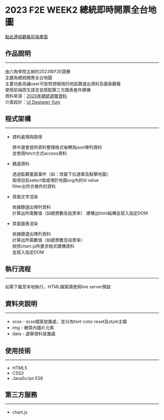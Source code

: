 # 2023 F2E WEEK2 總統即時開票全台地圖


<a href="https://nainaikuo.github.io/2023_F2E_WEEK2/" target="_blank">點此連結觀看前端畫面</a>
<h2 style="padding-bottom:16px;border-bottom: 1px solid #000;">作品說明</h2> 
      <p>由六角學院主辦的2023年F2E競賽<br>
        主題為總統開票全台地圖<br>
            主要功能為讓user可依照想檢視的地區篩選出資料及圖表觀看<br>
           使用前端原生語言並搭配第三方圖表套件建構<br> 
        資料來源：<a href="https://db.cec.gov.tw/ElecTable/Election/ElecTickets?dataType=tickets&typeId=ELC&subjectId=P0&legisId=00&themeId=1f7d9f4f6bfe06fdaf4db7df2ed4d60c&dataLevel=N&prvCode=00&cityCode=000&areaCode=00&deptCode=000&liCode=0000">2020年總統選舉資料</a><br>
            介面設計：<a href="https://www.figma.com/file/Caoi6yMxwbeKMneS5tsCt6/2020%E7%B8%BD%E7%B5%B1%E9%81%B8%E8%88%89%E5%8D%B3%E6%99%82%E9%96%8B%E7%A5%A8%E5%9C%B0%E5%9C%96?type=design&node-id=66-3043&mode=design">UI Designer Yuni</a>
      </p>
      <h2 style="padding-bottom:16px;border-bottom: 1px solid #000;">程式架構</h2> 
      <ul>
      <li>資料處理與取得
      <p>
            將中選會提供資料整理格式後轉為json陣列資料<br>
            並使用fetch方式access資料
      </p>
      </li>
            <li>篩選資料
      <p>
            透過監聽畫面事件（如：改變下拉選單及點擊地圖）<br>
            取得目前select值或埋於地圖svg內的id value<br>
            filter出符合條件的資料
      </p>
      </li>
            <li>頁面文字渲染
      <p>
            依據篩選出陣列資料<br>
            計算出所需數值（如總票數及投票率）
            建構出html結構並寫入指定DOM<br>
      </p>
      </li>
            <li>頁面圖表渲染
      <p>
            依據篩選出陣列資料<br>
            計算出所需數值（如總票數及投票率）<br>
            依照chart.js所要求格式建構資料<br>
            並寫入指定DOM
      </p>
      </li>
      </ul>
      <h2 style="padding-bottom:16px;border-bottom: 1px solid #000;">執行流程</h2> 
      <p>如需下載至本地執行，HTML檔案請使用live server開啟
      </p>
    <h2 style="padding-bottom:16px;border-bottom: 1px solid #000;">資料夾說明</h2>
      <ul>
      <li>scss - scss檔案放置處，並分為font color reset及style主檔</li>
      <li>img - 網頁內圖片元素</li>
      <li>data - 選舉資料放置處</li>
      </ul>
      <h2 style="padding-bottom:16px;border-bottom: 1px solid #000;">使用技術</h2>
      <ul>
      <li>HTML5</li>
      <li>CSS3</li>
      <li>JavaScript ES6</li>
      </ul>
      <h2 style="padding-bottom:16px;border-bottom: 1px solid #000;">第三方服務</h2>
      <ul>
      <li>chart.js</li>
      </ul>


